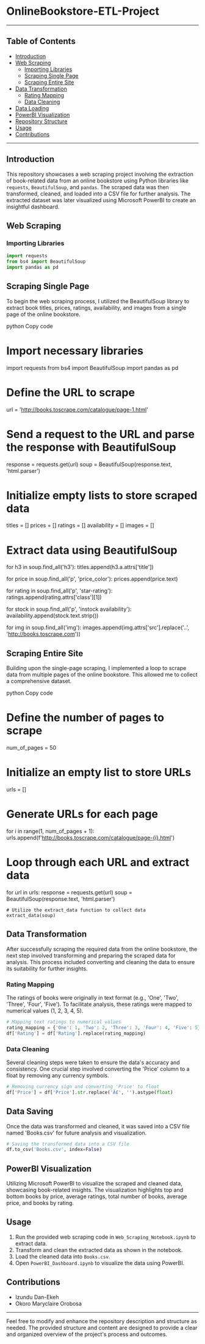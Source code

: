 # OnlineBookstore-ETL-Project

---

## Table of Contents
- [Introduction](#introduction)
- [Web Scraping](#web-scraping)
  - [Importing Libraries](#importing-libraries)
  - [Scraping Single Page](#scraping-single-page)
  - [Scraping Entire Site](#scraping-entire-site)
- [Data Transformation](#data-transformation)
  - [Rating Mapping](#rating-mapping)
  - [Data Cleaning](#data-cleaning)
- [Data Loading](#data-loading)
- [PowerBI Visualization](#powerbi-visualization)
- [Repository Structure](#repository-structure)
- [Usage](#usage)
- [Contributions](#contributions)

---
 
## Introduction
This repository showcases a web scraping project involving the extraction of book-related data from an online bookstore using Python libraries like `requests`, `BeautifulSoup`, and `pandas`. The scraped data was then transformed, cleaned, and loaded into a CSV file for further analysis. The extracted dataset was later visualized using Microsoft PowerBI to create an insightful dashboard.

## Web Scraping
### Importing Libraries
```python
import requests
from bs4 import BeautifulSoup
import pandas as pd
```

## Scraping Single Page
To begin the web scraping process, I utilized the BeautifulSoup library to extract book titles, prices, ratings, availability, and images from a single page of the online bookstore.

python
Copy code
# Import necessary libraries
import requests
from bs4 import BeautifulSoup
import pandas as pd

# Define the URL to scrape
url = 'http://books.toscrape.com/catalogue/page-1.html'

# Send a request to the URL and parse the response with BeautifulSoup
response = requests.get(url)
soup = BeautifulSoup(response.text, 'html.parser')

# Initialize empty lists to store scraped data
titles = []
prices = []
ratings = []
availability = []
images = []

# Extract data using BeautifulSoup
for h3 in soup.find_all('h3'):
    titles.append(h3.a.attrs['title'])
    
for price in soup.find_all('p', 'price_color'):
    prices.append(price.text)
    
for rating in soup.find_all('p', 'star-rating'):
    ratings.append(rating.attrs['class'][1])
    
for stock in soup.find_all('p', 'instock availability'):
    availability.append(stock.text.strip())
    
for img in soup.find_all('img'):
    images.append(img.attrs['src'].replace('..', 'http://books.toscrape.com'))
    
## Scraping Entire Site
Building upon the single-page scraping, I implemented a loop to scrape data from multiple pages of the online bookstore. This allowed me to collect a comprehensive dataset.

python
Copy code
# Define the number of pages to scrape
num_of_pages = 50

# Initialize an empty list to store URLs
urls = []

# Generate URLs for each page
for i in range(1, num_of_pages + 1):
    urls.append(f'http://books.toscrape.com/catalogue/page-{i}.html')

# Loop through each URL and extract data
for url in urls:
    response = requests.get(url)
    soup = BeautifulSoup(response.text, 'html.parser')
    
    # Utilize the extract_data function to collect data
    extract_data(soup)

## Data Transformation
After successfully scraping the required data from the online bookstore, the next step involved transforming and preparing the scraped data for analysis. This process included converting and cleaning the data to ensure its suitability for further insights.

### Rating Mapping
The ratings of books were originally in text format (e.g., 'One', 'Two', 'Three', 'Four', 'Five'). To facilitate analysis, these ratings were mapped to numerical values (1, 2, 3, 4, 5).

```python
# Mapping text ratings to numerical values
rating_mapping = {'One': 1, 'Two': 2, 'Three': 3, 'Four': 4, 'Five': 5}
df['Rating'] = df['Rating'].replace(rating_mapping)
```

### Data Cleaning
Several cleaning steps were taken to ensure the data's accuracy and consistency. One crucial step involved converting the 'Price' column to a float by removing any currency symbols.

```python
# Removing currency sign and converting 'Price' to float
df['Price'] = df['Price'].str.replace('Â£', '').astype(float)
```

## Data Saving
Once the data was transformed and cleaned, it was saved into a CSV file named 'Books.csv' for future analysis and visualization.

```python
# Saving the transformed data into a CSV file
df.to_csv('Books.csv', index=False)
```

## PowerBI Visualization
Utilizing Microsoft PowerBI to visualize the scraped and cleaned data, showcasing book-related insights. The visualization highlights top and bottom books by price, average ratings, total number of books, average price, and books by rating.


## Usage
1. Run the provided web scraping code in `Web_Scraping_Notebook.ipynb` to extract data.
2. Transform and clean the extracted data as shown in the notebook.
3. Load the cleaned data into `Books.csv`.
4. Open `PowerBI_Dashboard.ipynb` to visualize the data using PowerBI.

## Contributions
- Izundu Dan-Ekeh
- Okoro Maryclaire Orobosa



---

Feel free to modify and enhance the repository description and structure as needed. The provided structure and content are designed to provide a clear and organized overview of the project's process and outcomes.
